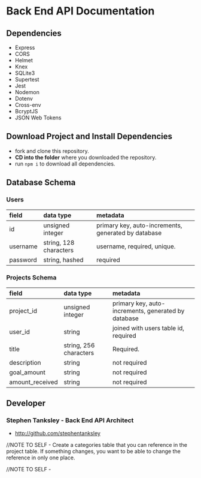 # Back End API Documentation

## Dependencies

- Express
- CORS
- Helmet
- Knex
- SQLite3
- Supertest
- Jest
- Nodemon
- Dotenv
- Cross-env
- BcryptJS
- JSON Web Tokens

## Download Project and Install Dependencies

- fork and clone this repository.
- **CD into the folder** where you downloaded the repository.
- run `npm i` to download all dependencies.

## Database Schema

### Users

| field        | data type        | metadata                                            |
| :----------- | :--------------- | :-------------------------------------------------- |
| id           | unsigned integer | primary key, auto-increments, generated by database |
| username    | string, 128 characters | username, required, unique.        |
| password  | string, hashed | required                                            |

### Projects Schema


| field        | data type        | metadata                                            |
| :----------- | :--------------- | :-------------------------------------------------- |
| project_id           | unsigned integer | primary key, auto-increments, generated by database |
| user_id  | string | joined with users table id, required                                            |
| title    | string, 256 characters | Required.       |
| description  | string | not required                                            |
| goal_amount  | string | not required                                            |
| amount_received  | string | not required                                            |
## Developer

### Stephen Tanksley - Back End API Architect
- http://github.com/stephentanksley


//NOTE TO SELF - Create a categories table that you can reference in the project table. If something changes, you want to be able to change the reference in only one place.

//NOTE TO SELF - 